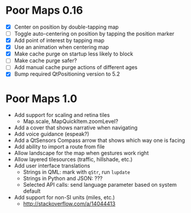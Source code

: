 Poor Maps 0.16
==============

 * [X] Center on position by double-tapping map
 * [ ] Toggle auto-centering on position by tapping the position marker
 * [X] Add point of interest by tapping map
 * [X] Use an animation when centering map
 * [X] Make cache purge on startup less likely to block
 * [ ] Make cache purge safer?
 * [ ] Add manual cache purge actions of different ages
 * [X] Bump required QtPositioning version to 5.2

Poor Maps 1.0
=============

 * Add support for scaling and retina tiles
   - Map.scale, MapQuickItem.zoomLevel?
 * Add a cover that shows narrative when navigating
 * Add voice guidance (espeak?)
 * Add a QtSensors Compass arrow that shows which way one is facing
 * Add ability to import a route from file
 * Allow landscape for the map when gestures work right
 * Allow layered tilesources (traffic, hillshade, etc.)
 * Add user interface translations
   - Strings in QML: mark with `qStr`, run `lupdate`
   - Strings in Python and JSON: ???
   - Selected API calls: send language parameter based on system default
 * Add support for non-SI units (miles, etc.)
   - <http://stackoverflow.com/a/14044413>
